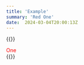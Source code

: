 ```yaml
---
title: 'Example'
summary: 'Red One'
date:  2024-03-04T20:00:13Z
---
```

{{<rawhtml>}}
<div class="not-found" style="color:red">One</div>
{{</rawhtml>}}
